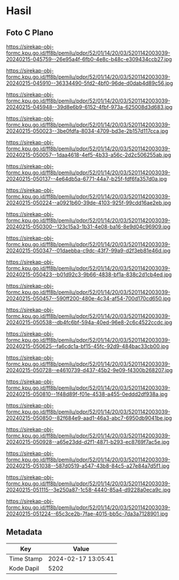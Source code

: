 # Hasil

## Foto C Plano

https://sirekap-obj-formc.kpu.go.id/ff8b/pemilu/pdpr/52/01/14/20/03/5201142003039-20240215-045759--26e95a4f-6fb0-4e8c-b48c-e309434ccb27.jpg

https://sirekap-obj-formc.kpu.go.id/ff8b/pemilu/pdpr/52/01/14/20/03/5201142003039-20240215-045910--36334490-5fd2-4bf0-96de-d0dab4d89c56.jpg

https://sirekap-obj-formc.kpu.go.id/ff8b/pemilu/pdpr/52/01/14/20/03/5201142003039-20240215-045948--39d8e6b9-6152-4fbf-973a-625008d3d683.jpg

https://sirekap-obj-formc.kpu.go.id/ff8b/pemilu/pdpr/52/01/14/20/03/5201142003039-20240215-050023--3be0fdfa-8034-4709-bd3e-2b157d117cca.jpg

https://sirekap-obj-formc.kpu.go.id/ff8b/pemilu/pdpr/52/01/14/20/03/5201142003039-20240215-050057--1daa4618-4ef5-4b33-a56c-2d2c506255ab.jpg

https://sirekap-obj-formc.kpu.go.id/ff8b/pemilu/pdpr/52/01/14/20/03/5201142003039-20240215-050137--4e64db5a-6771-44a7-b25f-fdf6fa357d0a.jpg

https://sirekap-obj-formc.kpu.go.id/ff8b/pemilu/pdpr/52/01/14/20/03/5201142003039-20240215-050224--a0921b60-39de-4103-925f-99cdd16ae2eb.jpg

https://sirekap-obj-formc.kpu.go.id/ff8b/pemilu/pdpr/52/01/14/20/03/5201142003039-20240215-050300--123c15a3-1b31-4e08-ba16-8e9d04c96909.jpg

https://sirekap-obj-formc.kpu.go.id/ff8b/pemilu/pdpr/52/01/14/20/03/5201142003039-20240215-050347--01daebba-c9dc-43f7-99a9-d2f3eb81e46d.jpg

https://sirekap-obj-formc.kpu.go.id/ff8b/pemilu/pdpr/52/01/14/20/03/5201142003039-20240215-050423--b01d92c3-9b66-4838-bf1a-838c2d1cb4ed.jpg

https://sirekap-obj-formc.kpu.go.id/ff8b/pemilu/pdpr/52/01/14/20/03/5201142003039-20240215-050457--590ff200-480e-4c34-af54-700d170cd650.jpg

https://sirekap-obj-formc.kpu.go.id/ff8b/pemilu/pdpr/52/01/14/20/03/5201142003039-20240215-050538--db4fc6bf-594a-40ed-96e8-2c6c4522ccdc.jpg

https://sirekap-obj-formc.kpu.go.id/ff8b/pemilu/pdpr/52/01/14/20/03/5201142003039-20240215-050625--fa6cdc1a-bf15-45fc-92d9-484bac33cb00.jpg

https://sirekap-obj-formc.kpu.go.id/ff8b/pemilu/pdpr/52/01/14/20/03/5201142003039-20240215-050728--e4610739-d437-45b2-9e09-f4300b268207.jpg

https://sirekap-obj-formc.kpu.go.id/ff8b/pemilu/pdpr/52/01/14/20/03/5201142003039-20240215-050810--1f48d89f-f01e-4538-a455-0eddd2df938a.jpg

https://sirekap-obj-formc.kpu.go.id/ff8b/pemilu/pdpr/52/01/14/20/03/5201142003039-20240215-050850--82f684e9-aad1-46a3-abc7-6950db9041be.jpg

https://sirekap-obj-formc.kpu.go.id/ff8b/pemilu/pdpr/52/01/14/20/03/5201142003039-20240215-050928--a65e23dd-d2f1-4871-b293-ec8769f7ac5e.jpg

https://sirekap-obj-formc.kpu.go.id/ff8b/pemilu/pdpr/52/01/14/20/03/5201142003039-20240215-051038--587d0519-a547-43b8-84c5-a27e84a7d5f1.jpg

https://sirekap-obj-formc.kpu.go.id/ff8b/pemilu/pdpr/52/01/14/20/03/5201142003039-20240215-051115--3e250a87-1c58-4440-85a4-d9228a0eca9c.jpg

https://sirekap-obj-formc.kpu.go.id/ff8b/pemilu/pdpr/52/01/14/20/03/5201142003039-20240215-051224--65c3ce2b-7fae-4015-bb5c-7da3a7128901.jpg


## Metadata

| Key        | Value               |
| ---------- | ------------------- |
| Time Stamp | 2024-02-17 13:05:41 |
| Kode Dapil | 5202                |



